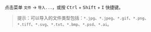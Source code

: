 点击菜单 `文件` -> `导入...`，或按 <kbd>Ctrl</kbd> + <kbd>Shift</kbd> + <kbd>I</kbd> 快捷键。

> 提示：可以导入的文件类型包括：`*.jpg`、`*.jpeg`、`*.gif`、`*.png`、`*.tiff`、`*.svg`、`*.txt`、`*.bmp`、`*.psd`、`*.ai`。

